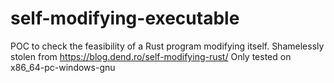 # self-modifying-executable
POC to check the feasibility of a Rust program modifying itself.
Shamelessly stolen from https://blog.dend.ro/self-modifying-rust/
Only tested on x86_64-pc-windows-gnu
